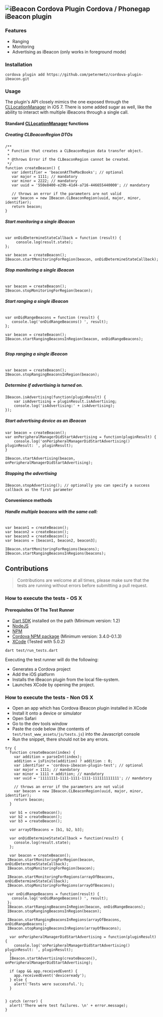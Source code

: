 <!---
 license: Licensed to the Apache Software Foundation (ASF) under one
         or more contributor license agreements.  See the NOTICE file
         distributed with this work for additional information
         regarding copyright ownership.  The ASF licenses this file
         to you under the Apache License, Version 2.0 (the
         "License"); you may not use this file except in compliance
         with the License.  You may obtain a copy of the License at

           http://www.apache.org/licenses/LICENSE-2.0

         Unless required by applicable law or agreed to in writing,
         software distributed under the License is distributed on an
         "AS IS" BASIS, WITHOUT WARRANTIES OR CONDITIONS OF ANY
         KIND, either express or implied.  See the License for the
         specific language governing permissions and limitations
         under the License.
-->


## ![iBeacon Cordova Plugin](http://icons.iconarchive.com/icons/artua/mac/128/Bluetooth-icon.png) Cordova / Phonegap iBeacon plugin

### Features

 * Ranging
 * Monitoring
 * Advertising as iBeacon (only works in foreground mode)

### Installation

```
cordova plugin add https://github.com/petermetz/cordova-plugin-ibeacon.git
```

### Usage

The plugin's API closely mimics the one exposed through the [CLLocationManager](https://developer.apple.com/library/ios/documentation/CoreLocation/Reference/CLLocationManager_Class/CLLocationManager/CLLocationManager.html) in iOS 7. There is some added sugar as well, like the ability to interact with multiple iBeacons through a single call.

#### Standard [CLLocationManager](https://developer.apple.com/library/ios/documentation/CoreLocation/Reference/CLLocationManager_Class/CLLocationManager/CLLocationManager.html) functions

##### Creating CLBeaconRegion DTOs
```
/**
 * Function that creates a CLBeaconRegion data transfer object.
 * 
 * @throws Error if the CLBeaconRegion cannot be created.
 */
function createBeacon() {
   var identifier = 'beaconAtTheMacBooks'; // optional
   var major = 1111; // mandatory
   var minor = 2222; // mandatory
   var uuid = '550e8400-e29b-41d4-a716-446655440000'; // mandatory

   // throws an error if the parameters are not valid
   var beacon = new IBeacon.CLBeaconRegion(uuid, major, minor, identifier);
   return beacon;   
} 
```
 
##### Start monitoring a single iBeacon
```

var onDidDetermineStateCallback = function (result) {
     console.log(result.state);
};

var beacon = createBeacon();
IBeacon.startMonitoringForRegion(beacon, onDidDetermineStateCallback);

```
 

##### Stop monitoring a single iBeacon
```

var beacon = createBeacon();
IBeacon.stopMonitoringForRegion(beacon);

```
 
 
##### Start ranging a single iBeacon
```

var onDidRangeBeacons = function (result) {
   console.log('onDidRangeBeacons() ', result);
};

var beacon = createBeacon();
IBeacon.startRangingBeaconsInRegion(beacon, onDidRangeBeacons);


```
 
##### Stop ranging a single iBeacon
```

var beacon = createBeacon();
IBeacon.stopRangingBeaconsInRegion(beacon);

```

##### Determine if advertising is turned on.

```
IBeacon.isAdvertising(function(pluginResult) {
    var isAdvertising = pluginResult.isAdvertising;
    console.log('isAdvertising:' + isAdvertising);
});
```

##### Start advertising device as an iBeacon
```
var beacon = createBeacon();
var onPeripheralManagerDidStartAdvertising = function(pluginResult) {
    console.log('onPeripheralManagerDidStartAdvertising() pluginResult: ', pluginResult);
}

IBeacon.startAdvertising(beacon, onPeripheralManagerDidStartAdvertising);

```

##### Stopping the advertising
```
IBeacon.stopAdvertising(); // optionally you can specify a success callback as the first parameter
```

#### Convenience methods

##### Handle multiple beacons with the same call:
```

var beacon1 = createBeacon(); 
var beacon2 = createBeacon(); 
var beacon3 = createBeacon(); 
var beacons = [beacon1, beacon2, beacon3]; 

IBeacon.startMonitoringForRegions(beacons); 
IBeacon.startRangingBeaconsInRegions(beacons);
```


## Contributions

> Contributions are welcome at all times, please make sure that the tests are running without errors
> before submitting a pull request.

### How to execute the tests - OS X

#### Prerequisites Of The Test Runner
* [Dart SDK](http://dartlang.org) installed on the path (Minimum version: 1.2)
* [NodeJS](http://nodejs.org/)
* [NPM](https://www.npmjs.org/)
* [Cordova NPM package](https://www.npmjs.org/package/cordova) (Minimum version: 3.4.0-0.1.3)
* [XCode](https://developer.apple.com/xcode/) (Tested with 5.0.2)


```
dart test/run_tests.dart
```

Executing the test runner will do the following:
* Generates a Cordova project
* Add the iOS platform
* Installs the iBeacon plugin from the local file-system.
* Launches XCode by opening the project.

### How to execute the tests - Non OS X

* Open an app which has Cordova iBeacon plugin installed in XCode
* Install it onto a device or simulator
* Open Safari
* Go to the dev tools window
* Paste the code below (the contents of ```test/test_www_assets/js/tests.js```) into the Javascript console
* Run the snippet, there should not be any errors.

```
try {
  function createBeacon(index) {
    var addition = parseInt(index);
    addition = isFinite(addition) ? addition : 0;
    var identifier = 'cordova-ibeacon-plugin-test'; // optional
    var major = 1111; // mandatory
    var minor = 1111 + addition; // mandatory
    var uuid = '11111111-1111-1111-1111-111111111111'; // mandatory

    // throws an error if the parameters are not valid
    var beacon = new IBeacon.CLBeaconRegion(uuid, major, minor, identifier);
    return beacon;
  }

  var b1 = createBeacon();
  var b2 = createBeacon();
  var b3 = createBeacon();

  var arrayOfBeacons = [b1, b2, b3];

  var onDidDetermineStateCallback = function(result) {
    console.log(result.state);
  };

  var beacon = createBeacon();
 IBeacon.startMonitoringForRegion(beacon, onDidDetermineStateCallback);
 IBeacon.stopMonitoringForRegion(beacon);

 IBeacon.startMonitoringForRegions(arrayOfBeacons, onDidDetermineStateCallback);
 IBeacon.stopMonitoringForRegions(arrayOfBeacons);

 var onDidRangeBeacons = function(result) {
   console.log('onDidRangeBeacons() ', result);
 };
 IBeacon.startRangingBeaconsInRegion(beacon, onDidRangeBeacons);
 IBeacon.stopRangingBeaconsInRegion(beacon);

 IBeacon.startRangingBeaconsInRegions(arrayOfBeacons, onDidRangeBeacons);
 IBeacon.stopRangingBeaconsInRegions(arrayOfBeacons);

  var onPeripheralManagerDidStartAdvertising = function(pluginResult) {
    console.log('onPeripheralManagerDidStartAdvertising() pluginResult: ', pluginResult);
  }
  IBeacon.startAdvertising(createBeacon(), onPeripheralManagerDidStartAdvertising);

  if (app && app.receivedEvent) {
    app.receivedEvent('deviceready');  
  } else {
    alert('Tests were successful.');
  }
  

} catch (error) {
  alert('There were test failures. \n' + error.message);
}

```